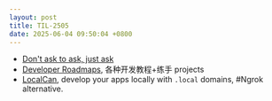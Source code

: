 ```yaml
---
layout: post
title: TIL-2505
date: 2025-06-04 09:50:04 +0800
---
```


- [Don't ask to ask, just ask](https://dontasktoask.com)
- [Developer Roadmaps](https://roadmap.sh), 各种开发教程+练手 projects
- [LocalCan](https://www.localcan.com), develop your apps locally with `.local` domains, #Ngrok alternative.

